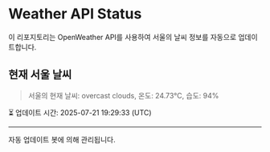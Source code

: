 
# Weather API Status

이 리포지토리는 OpenWeather API를 사용하여 서울의 날씨 정보를 자동으로 업데이트합니다.

## 현재 서울 날씨
> 서울의 현재 날씨: overcast clouds, 온도: 24.73°C, 습도: 94%

⏳ 업데이트 시간: 2025-07-21 19:29:33 (UTC)

---
자동 업데이트 봇에 의해 관리됩니다.
